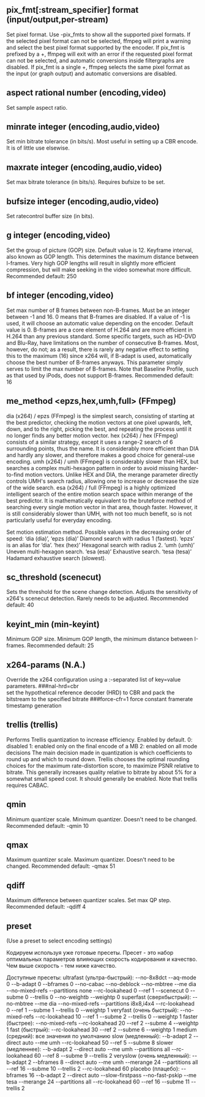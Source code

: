 ﻿## pix_fmt[:stream_specifier] format (input/output,per-stream)
Set pixel format. Use -pix_fmts to show all the supported pixel formats. If the selected pixel format can not be selected, ffmpeg will print a warning and select the best pixel format supported by the encoder. If pix_fmt is prefixed by a +, ffmpeg will exit with an error if the requested pixel format can not be selected, and automatic conversions inside filtergraphs are disabled. If pix_fmt is a single +, ffmpeg selects the same pixel format as the input (or graph output) and automatic conversions are disabled.

## aspect rational number (encoding,video)
Set sample aspect ratio.

## minrate integer (encoding,audio,video)
Set min bitrate tolerance (in bits/s). Most useful in setting up a CBR encode. It is of little use elsewise.

## maxrate integer (encoding,audio,video)
Set max bitrate tolerance (in bits/s). Requires bufsize to be set.

## bufsize integer (encoding,audio,video)
Set ratecontrol buffer size (in bits).

## g integer (encoding,video)
Set the group of picture (GOP) size. Default value is 12.
Keyframe interval, also known as GOP length. This determines the maximum distance between I-frames. Very high GOP lengths will result in slightly more efficient compression, but will make seeking in the video somewhat more difficult. Recommended default: 250

## bf integer (encoding,video)
Set max number of B frames between non-B-frames.
Must be an integer between -1 and 16. 0 means that B-frames are disabled. If a value of -1 is used, it will choose an automatic value depending on the encoder.
Default value is 0.
B-frames are a core element of H.264 and are more efficient in H.264 than any previous standard. Some specific targets, such as HD-DVD and Blu-Ray, have limitations on the number of consecutive B-frames. Most, however, do not; as a result, there is rarely any negative effect to setting this to the maximum (16) since x264 will, if B-adapt is used, automatically choose the best number of B-frames anyways. This parameter simply serves to limit the max number of B-frames. Note that Baseline Profile, such as that used by iPods, does not support B-frames. Recommended default: 16


## me_method <epzs,hex,umh,full> (FFmpeg)
 dia (x264) / epzs (FFmpeg) is the simplest search, consisting of starting at the best predictor, checking the motion vectors at one pixel upwards, left, down, and to the right, picking the best, and repeating the process until it no longer finds any better motion vector.
 hex (x264) / hex (FFmpeg) consists of a similar strategy, except it uses a range-2 search of 6 surrounding points, thus the name. It is considerably more efficient than DIA and hardly any slower, and therefore makes a good choice for general-use encoding.
 umh (x264) / umh (FFmpeg) is considerably slower than HEX, but searches a complex multi-hexagon pattern in order to avoid missing harder-to-find motion vectors. Unlike HEX and DIA, the merange parameter directly controls UMH's search radius, allowing one to increase or decrease the size of the wide search.
 esa (x264) / full (FFmpeg) is a highly optimized intelligent search of the entire motion search space within merange of the best predictor. It is mathematically equivalent to the bruteforce method of searching every single motion vector in that area, though faster. However, it is still considerably slower than UMH, with not too much benefit, so is not particularly useful for everyday encoding.
 
 Set motion estimation method. Possible values in the decreasing order of speed:
‘dia (dia)’, ‘epzs (dia)’ Diamond search with radius 1 (fastest). ‘epzs’ is an alias for ‘dia’.
‘hex (hex)’ Hexagonal search with radius 2.
‘umh (umh)’ Uneven multi-hexagon search.
‘esa (esa)’ Exhaustive search.
‘tesa (tesa)’ Hadamard exhaustive search (slowest).

## sc_threshold (scenecut)
Sets the threshold for the scene change detection.
Adjusts the sensitivity of x264's scenecut detection. Rarely needs to be adjusted. Recommended default: 40


## keyint_min (min-keyint)
Minimum GOP size.
Minimum GOP length, the minimum distance between I-frames. Recommended default: 25

## x264-params (N.A.)
Override the x264 configuration using a :-separated list of key=value parameters.
###nal-hrd=cbr	
set the hypothetical reference decoder (HRD) to CBR and pack the bitstream to the specified bitrate
###force-cfr=1
force constant framerate timestamp generation



## trellis (trellis)
Performs Trellis quantization to increase efficiency. Enabled by default.
0: disabled
1: enabled only on the final encode of a MB
2: enabled on all mode decisions
The main decision made in quantization is which coefficients to round up and which to round down. Trellis chooses the optimal rounding choices for the maximum rate-distortion score, to maximize PSNR relative to bitrate. This generally increases quality relative to bitrate by about 5% for a somewhat small speed cost. It should generally be enabled. Note that trellis requires CABAC.

## qmin
Minimum quantizer scale.
Minimum quantizer. Doesn't need to be changed. Recommended default: -qmin 10

## qmax
Maximum quantizer scale.
Maximum quantizer. Doesn't need to be changed. Recommended default: -qmax 51

## qdiff
Maximum difference between quantizer scales.
Set max QP step. Recommended default: -qdiff 4



## preset
(Use a preset to select encoding settings)

Кодируем используя уже готовые пресеты. Пресет - это набор оптимальных параметров влияющих скорость кодирования и качество. Чем выше скорость - тем ниже качество.

Доступные пресеты:
ultrafast (ультра-быстрый):
--no-8x8dct --aq-mode 0 --b-adapt 0 --bframes 0 --no-cabac --no-deblock --no-mbtree --me dia --no-mixed-refs --partitions none --rc-lookahead 0 --ref 1 --scenecut 0 --subme 0 --trellis 0 --no-weightb --weightp 0
superfast (сверхбыстрый):
--no-mbtree --me dia --no-mixed-refs --partitions i8x8,i4x4 --rc-lookahead 0 --ref 1 --subme 1 --trellis 0 --weightp 1
veryfast (очень быстрый):
--no-mixed-refs --rc-lookahead 10 --ref 1 --subme 2 --trellis 0 --weightp 1
faster (быстрее):
--no-mixed-refs --rc-lookahead 20 --ref 2 --subme 4 --weightp 1
fast (быстрый):
--rc-lookahead 30 --ref 2 --subme 6 --weightp 1
medium (средний): все значения по умолчанию
slow (медленный):
--b-adapt 2 --direct auto --me umh --rc-lookahead 50 --ref 5 --subme 8
slower (медленнее):
--b-adapt 2 --direct auto --me umh --partitions all --rc-lookahead 60 --ref 8 --subme 9 --trellis 2
veryslow (очень медленный):
--b-adapt 2 --bframes 8 --direct auto --me umh --merange 24 --partitions all --ref 16 --subme 10 --trellis 2 --rc-lookahead 60
placebo (плацебо):
--bframes 16 --b-adapt 2 --direct auto --slow-firstpass --no-fast-pskip --me tesa --merange 24 --partitions all --rc-lookahead 60 --ref 16 --subme 11 --trellis 2
